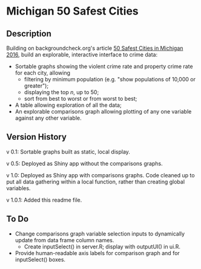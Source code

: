 # Michigan 50 Safest Cities

## Description

Building on backgroundcheck.org's article [50 Safest Cities in Michigan 2016](http://backgroundchecks.org/50-safest-cities-in-michigan-2016.html), build an explorable, interactive interface to crime data:

* Sortable graphs showing the violent crime rate and property crime rate for each city, allowing
  * filtering by minimum population (e.g. "show populations of 10,000 or greater");
  * displaying the top $n$, up to 50;
  * sort from best to worst or from worst to best;
* A table allowing exploration of all the data;
* An explorable comparisons graph allowing plotting of any one variable against any other variable.

## Version History

v 0.1: Sortable graphs built as static, local display.

v 0.5: Deployed as Shiny app without the comparisons graphs.

v 1.0: Deployed as Shiny app with comparisons graphs. Code cleaned up to put all data gathering within a local function, rather than creating global variables.

v 1.0.1: Added this readme file.

## To Do

* Change comparisons graph variable selection inputs to dynamically update from data frame column names.
  * Create inputSelect() in server.R; display with outputUI() in ui.R.
* Provide human-readable axis labels for comparison graph and for inputSelect() boxes.
